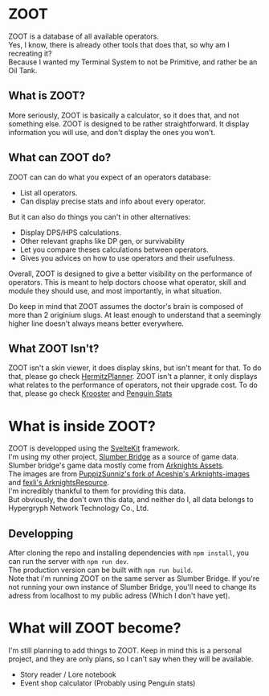 # ZOOT

ZOOT is a database of all available operators.  
Yes, I know, there is already other tools that does that, so why am I recreating it?  
Because I wanted my Terminal System to not be Primitive, and rather be an Oil Tank.

## What is ZOOT?
More seriously, ZOOT is basically a calculator, so it does that, and not something else.
ZOOT is designed to be rather straightforward. It display information you will use, and don't display the ones you won't.

## What can ZOOT do?
ZOOT can can do what you expect of an operators database:  
- List all operators.  
- Can display precise stats and info about every operator.  

But it can also do things you can't in other alternatives:  
- Display DPS/HPS calculations.  
- Other relevant graphs like DP gen, or survivability  
- Let you compare theses calculations between operators.  
- Gives you advices on how to use operators and their usefulness.  

Overall, ZOOT is designed to give a better visibility on the performance of operators.
This is meant to help doctors choose what operator, skill and module they should use, and most importantly, in what situation.  

Do keep in mind that ZOOT assumes the doctor's brain is composed of more than 2 originium slugs. 
At least enough to understand that a seemingly higher line doesn't always means better everywhere.  

## What ZOOT Isn't?
ZOOT isn't a skin viewer, it does display skins, but isn't meant for that.
To do that, please go check [HermitzPlanner](https://hermitzplanner.github.io/skins/#).
ZOOT isn't a planner, it only displays what relates to the performance of operators, not their upgrade cost.
To do that, please go check [Krooster](https://www.krooster.com/) and [Penguin Stats](https://penguin-stats.io/)


# What is inside ZOOT?
ZOOT is developped using the [SvelteKit](https://svelte.dev/docs/kit/introduction) framework.  
I'm using my other project, [Slumber Bridge](https://github.com/Exaether/slumber-bridge) as a source of game data.
Slumber bridge's game data mostly come from [Arknights Assets](https://github.com/ArknightsAssets/ArknightsGamedata).  
The images are from [PuppizSunniz's fork of Aceship's Arknights-images](https://github.com/PuppiizSunniiz/Arknight-Images) 
and [fexli's ArknightsResource](https://github.com/fexli/ArknightsResource).  
I'm incredibly thankful to them for providing this data.  
But obviously, the don't own this data, and neither do I, all data belongs to Hypergryph Network Technology Co., Ltd.

## Developping
After cloning the repo and installing dependencies with `npm install`, you can run the server with `npm run dev`.  
The production version can be built with `npm run build`.  
Note that i'm running ZOOT on the same server as Slumber Bridge. 
If you're not running your own instance of Slumber Bridge, you'll need to change its adress from localhost to my public adress (Which I don't have yet).


# What will ZOOT become?

I'm still planning to add things to ZOOT. Keep in mind this is a personal project, and they are only plans, so I can't say when they will be available.  
- Story reader / Lore notebook
- Event shop calculator (Probably using Penguin stats)
